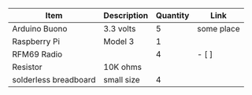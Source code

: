 |Item|Description|Quantity|Link|
|-----|-----|-----|-----|
|Arduino Buono|3.3 volts|5|some place|
|Raspberry Pi| Model 3|1||
|RFM69 Radio||4|- [ ]|
|Resistor|10K ohms|||
|solderless breadboard|small size|4||

